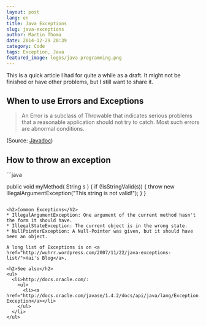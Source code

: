 ```yaml
---
layout: post
lang: en
title: Java Exceptions
slug: java-exceptions
author: Martin Thoma
date: 2014-12-29 20:39
category: Code
tags: Exception, Java
featured_image: logos/java-programming.png
---
```

<div class="info">This is a quick article I had for quite a while as a draft. It might not be finished or have other problems, but I still want to share it.</div>

<h2>When to use Errors and Exceptions</h2>
<blockquote>An Error is a subclass of Throwable that indicates serious problems that a reasonable application should not try to catch. Most such errors are abnormal conditions.</blockquote> (Source: <a href="http://docs.oracle.com/javase/6/docs/api/java/lang/Error.html">Javadoc</a>)



<h2>How to throw an exception</h2>
```java

public void myMethod( String s ) {
  if (!isStringValid(s)) {
    throw new IllegalArgumentException("This string is not valid!");
  }
}

```

<h2>Common Exceptions</h2>
* IllegalArgumentException: One argument of the current method hasn't the form it should have.
* IllegalStateException: The current object is in the wrong state.
* NullPointerException: A Null-Pointer was given, but it should have been an object.

A long list of Exceptions is on <a href="http://wuhrr.wordpress.com/2007/11/22/java-exceptions-list/">Hai's Blog</a>.

<h2>See also</h2>
<ul>
  <li>http://docs.oracle.com/:
    <ul>
      <li><a href="http://docs.oracle.com/javase/1.4.2/docs/api/java/lang/Exception.html">Class Exception</a></li>
    </ul>
  </li>
</ul>
